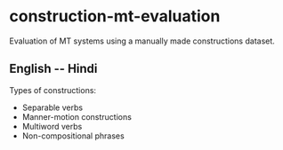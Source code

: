 # construction-mt-evaluation
Evaluation of MT systems using a manually made constructions dataset.

## English -- Hindi

Types of constructions:
- Separable verbs
- Manner-motion constructions
- Multiword verbs
- Non-compositional phrases
